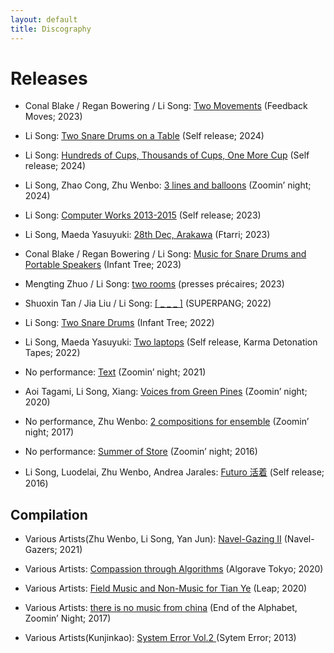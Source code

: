```yaml
---
layout: default
title: Discography
---
```

# Releases

* Conal Blake / Regan Bowering / Li Song:
[Two Movements](https://feedbackmoves.bandcamp.com/album/two-movements) (Feedback Moves; 2023)

* Li Song: [Two Snare Drums on a Table](https://lisong.bandcamp.com/album/two-snare-drums-on-a-table) (Self release; 2024)

* Li Song: [Hundreds of Cups, Thousands of Cups, One More Cup](https://lisong.bandcamp.com/album/hundreds-of-cups-thousands-of-cups-one-more-cup) (Self release; 2024)

* Li Song, Zhao Cong, Zhu Wenbo: [3 lines and balloons](https://zoominnight.bandcamp.com/album/3-lines-and-balloons) (Zoomin’ night; 2024)

* Li Song: [
Computer Works 2013​-​2015](https://lisong.bandcamp.com/album/computer-works-2013-2015) (Self release; 2023)

* Li Song, Maeda Yasuyuki: [28th Dec, Arakawa](https://ftarrilabel.bandcamp.com/album/28th-dec-arakawa) (Ftarri; 2023)

* Conal Blake / Regan Bowering / Li Song:
[Music for Snare Drums and Portable Speakers](https://infanttree.bandcamp.com/album/music-for-snare-drums-and-portable-speakers) (Infant Tree; 2023)

* Mengting Zhuo / Li Song: [two rooms](https://pressesprecaires.bandcamp.com/album/two-rooms) (presses précaires; 2023)

* Shuoxin Tan / Jia Liu / Li Song: [[ _ _ _ ]](https://e---e.bandcamp.com/releases) (SUPERPANG; 2022)

* Li Song: [Two Snare Drums](https://infanttree.bandcamp.com/album/two-snare-drums) (Infant Tree; 2022)


* Li Song, Maeda Yasuyuki: [Two laptops](https://lisong.bandcamp.com/album/two-laptops) (Self release, Karma Detonation Tapes; 2022)

* No performance: [Text](https://zoominnight.bandcamp.com/album/text) (Zoomin’ night; 2021)

* Aoi Tagami, Li Song, Xiang: [Voices from Green Pines](https://zoominnight.bandcamp.com/album/voices-from-green-pines) (Zoomin’ night; 2020)

* No performance, Zhu Wenbo: [2 compositions for ensemble](https://zoominnight.bandcamp.com/album/2-compositions-for-ensemble-bike-okra) (Zoomin’ night; 2017)

* No performance: [Summer of Store](https://zoominnight.bandcamp.com/album/summer-of-store) (Zoomin’ night; 2016)

* Li Song, Luodelai, Zhu Wenbo, Andrea Jarales: [Futuro 活着](https://futuro475.bandcamp.com/releases) (Self release; 2016)


## Compilation

* Various Artists(Zhu Wenbo, Li Song, Yan Jun): [Navel​-​Gazing II](https://navelgazers.bandcamp.com/track/blue-square-he-said) (Navel-Gazers; 2021)

* Various Artists: [Compassion through Algorithms](https://algorave-tokyo.bandcamp.com/) (Algorave Tokyo; 2020)

* Various Artists: [Field Music and Non​-Music for Tian Ye](http://leapleapleap.bandcamp.com/) (Leap; 2020)

* Various Artists: [there is no music from china](https://zoominnight.bandcamp.com/album/there-is-no-music-from-china) (End of the Alphabet, Zoomin’ Night; 2017)

* Various Artists(Kunjinkao): [System Error Vol.2 ](https://music.douban.com/subject/25800978/) (Sytem Error; 2013)
